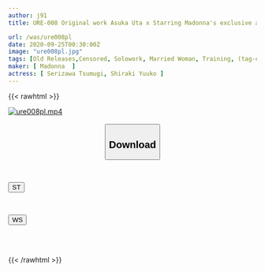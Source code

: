 ```yaml
---
author: j91
title: URE-008 Original work Asuka Uta x Starring Madonna's exclusive actress Time of Erosion ~My Brother's Wife's Throat~ A faithful live-action version of the forbidden cuckold training! ! Shiraki Yuko

url: /was/ure008pl
date: 2020-09-25T00:30:00Z
image: "ure008pl.jpg"
tags: [Old Releases,Censored, Solowork, Married Woman, Training, (tag-censored), Mature Woman, Digital Mosaic, Cuckold, Original Collaboration	]
maker: [ Madonna  ]
actress: [ Serizawa Tsumugi, Shiraki Yuuko ]
---
```



{{< rawhtml >}}

<div class="video" data-videoid="XPy7eKrgYqsD6qp">
    <a href="javascript:;">
        <img src="/was/ure008pl/ure008pl.jpg" width="WIDTH" height="HEIGHT" alt="ure008pl.mp4" loading="lazy">
    </a>
</div>

<script type="text/javascript" src="https://j91.asia/asset/on-demand-st.js"></script>

<br>
  <link rel="stylesheet" href="https://j91.asia/asset/bs5.css">
  
  <center>
  <button class="btn btn-primary" type="button" data-bs-toggle="collapse" data-bs-target=".multi-collapse" aria-expanded="false" aria-controls="multiCollapseExample1 multiCollapseExample2"><h2>Download</h2></button></center>
</p>
<div class="row">
  <div class="col">
    <div class="collapse multi-collapse" id="multiCollapseExample1">
      <div class="card card-body">
	      	      <br>
<div class="buttons">  
<p><a href="https://streamtape.to/v/XPy7eKrgYqsD6qp" target="_blank"><button class="btn-hover color-3"><i class="fa fa-download"></i> ST</button></a></p></div>
    </div>
  </div>
</div>
  <div class="col">
    <div class="collapse multi-collapse" id="multiCollapseExample2">
      <div class="card card-body">
	      <br>
<div class="buttons">
<p><a href="https://wolfstream.tv/wc1abus8o46z" target="_blank"><button class="btn-hover color-8"><i class="fa fa-download"></i> WS</button></a></p></div>
<br><br>
      </div>
    </div>
  </div>
</div>

{{< /rawhtml >}}